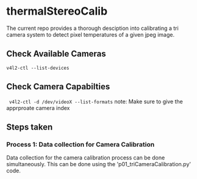 # thermalStereoCalib
The current repo provides a thorough desciption into calibrating a tri camera system to detect pixel temperatures of a given jpeg image. 

## Check Available Cameras
```v4l2-ctl --list-devices ```

## Check Camera Capabilties
``` v4l2-ctl -d /dev/videoX --list-formats```
note: Make sure to give the apprproate camera index

## Steps taken 

### Process 1: Data collection for Camera Calibration
Data collection for the camera calibration process can be done simultaneously. This can be done using the 'p01_triCameraCalibration.py' code.

